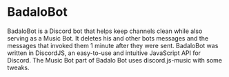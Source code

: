 # BadaloBot
BadaloBot is a Discord bot that helps keep channels clean while also serving as a Music Bot. It deletes his and other bots messages and the messages that invoked them 1 minute after they were sent. BadaloBot was written in DiscordJS, an easy-to-use and intuitive JavaScript API for Discord. The Music Bot part of Badalo Bot uses discord.js-music with some tweaks.
